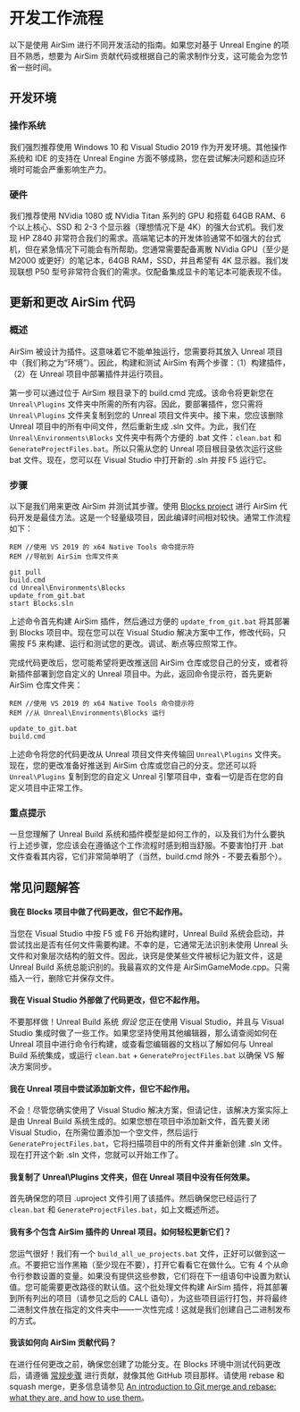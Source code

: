 # 开发工作流程

以下是使用 AirSim 进行不同开发活动的指南。如果您对基于 Unreal Engine 的项目不熟悉，想要为 AirSim 贡献代码或根据自己的需求制作分支，这可能会为您节省一些时间。

## 开发环境
### 操作系统
我们强烈推荐使用 Windows 10 和 Visual Studio 2019 作为开发环境。其他操作系统和 IDE 的支持在 Unreal Engine 方面不够成熟，您在尝试解决问题和适应环境时可能会严重影响生产力。

### 硬件
我们推荐使用 NVidia 1080 或 NVidia Titan 系列的 GPU 和搭载 64GB RAM、6 个以上核心、SSD 和 2-3 个显示器（理想情况下是 4K）的强大台式机。我们发现 HP Z840 非常符合我们的需求。高端笔记本的开发体验通常不如强大的台式机，但在紧急情况下可能会有所帮助。您通常需要配备离散 NVidia GPU（至少是 M2000 或更好）的笔记本，64GB RAM，SSD，并且希望有 4K 显示器。我们发现联想 P50 型号非常符合我们的需求。仅配备集成显卡的笔记本可能表现不佳。

## 更新和更改 AirSim 代码

### 概述
AirSim 被设计为插件。这意味着它不能单独运行，您需要将其放入 Unreal 项目中（我们称之为“环境”）。因此，构建和测试 AirSim 有两个步骤：（1）构建插件，（2）在 Unreal 项目中部署插件并运行项目。

第一步可以通过位于 AirSim 根目录下的 build.cmd 完成。该命令将更新您在 `Unreal\Plugins` 文件夹中所需的所有内容。因此，要部署插件，您只需将 `Unreal\Plugins` 文件夹复制到您的 Unreal 项目文件夹中。接下来，您应该删除 Unreal 项目中的所有中间文件，然后重新生成 .sln 文件。为此，我们在 `Unreal\Environments\Blocks` 文件夹中有两个方便的 .bat 文件：`clean.bat` 和 `GenerateProjectFiles.bat`。所以只需从您的 Unreal 项目根目录依次运行这些 bat 文件。现在，您可以在 Visual Studio 中打开新的 .sln 并按 F5 运行它。

### 步骤
以下是我们用来更改 AirSim 并测试其步骤。使用 [Blocks project](unreal_blocks.md) 进行 AirSim 代码开发是最佳方法。这是一个轻量级项目，因此编译时间相对较快。通常工作流程如下：

```
REM //使用 VS 2019 的 x64 Native Tools 命令提示符
REM //导航到 AirSim 仓库文件夹

git pull                          
build.cmd                        
cd Unreal\Environments\Blocks         
update_from_git.bat
start Blocks.sln
```

上述命令首先构建 AirSim 插件，然后通过方便的 `update_from_git.bat` 将其部署到 Blocks 项目中。现在您可以在 Visual Studio 解决方案中工作，修改代码，只需按 F5 来构建、运行和测试您的更改。调试、断点等应照常工作。

完成代码更改后，您可能希望将更改推送回 AirSim 仓库或您自己的分支，或者将新插件部署到您自定义的 Unreal 项目中。为此，返回命令提示符，首先更新 AirSim 仓库文件夹：

```
REM //使用 VS 2019 的 x64 Native Tools 命令提示符
REM //从 Unreal\Environments\Blocks 运行

update_to_git.bat
build.cmd
```

上述命令将您的代码更改从 Unreal 项目文件夹传输回 `Unreal\Plugins` 文件夹。现在，您的更改准备好推送到 AirSim 仓库或您自己的分支。您还可以将 `Unreal\Plugins` 复制到您的自定义 Unreal 引擎项目中，查看一切是否在您的自定义项目中正常工作。

### 重点提示
一旦您理解了 Unreal Build 系统和插件模型是如何工作的，以及我们为什么要执行上述步骤，您应该会在遵循这个工作流程时感到相当舒服。不要害怕打开 .bat 文件查看其内容，它们非常简单明了（当然，build.cmd 除外 - 不要去看那个）。

## 常见问题解答

#### 我在 Blocks 项目中做了代码更改，但它不起作用。
当您在 Visual Studio 中按 F5 或 F6 开始构建时，Unreal Build 系统会启动，并尝试找出是否有任何文件需要构建。不幸的是，它通常无法识别未使用 Unreal 头文件和对象层次结构的脏文件。因此，诀窍是使某些文件被标记为脏文件，这是 Unreal Build 系统总能识别的。我最喜欢的文件是 AirSimGameMode.cpp。只需插入一行，删除它并保存文件。

#### 我在 Visual Studio 外部做了代码更改，但它不起作用。
不要那样做！Unreal Build 系统 *假设* 您正在使用 Visual Studio，并且与 Visual Studio 集成时做了一些工作。如果您坚持使用其他编辑器，那么请查阅如何在 Unreal 项目中进行命令行构建，或查看您编辑器的文档以了解如何与 Unreal Build 系统集成，或运行 `clean.bat` + `GenerateProjectFiles.bat` 以确保 VS 解决方案同步。

#### 我在 Unreal 项目中尝试添加新文件，但它不起作用。
不会！尽管您确实使用了 Visual Studio 解决方案，但请记住，该解决方案实际上是由 Unreal Build 系统生成的。如果您想在项目中添加新文件，首先要关闭 Visual Studio，在所需位置添加一个空文件，然后运行 `GenerateProjectFiles.bat`，它将扫描项目中的所有文件并重新创建 .sln 文件。现在打开这个新 .sln 文件，您就可以开始工作了。

#### 我复制了 Unreal\Plugins 文件夹，但在 Unreal 项目中没有任何效果。
首先确保您的项目 .uproject 文件引用了该插件。然后确保您已经运行了 `clean.bat` 和 `GenerateProjectFiles.bat`，如上文概述所述。

#### 我有多个包含 AirSim 插件的 Unreal 项目。如何轻松更新它们？
您运气很好！我们有一个 `build_all_ue_projects.bat` 文件，正好可以做到这一点。不要把它当作黑箱（至少现在不要），打开它看看它在做什么。它有 4 个从命令行参数设置的变量。如果没有提供这些参数，它们将在下一组语句中设置为默认值。您可能需要更改路径的默认值。这个批处理文件构建 AirSim 插件，将其部署到所有列出的项目（请参见之后的 CALL 语句），为这些项目运行打包，并将最终二进制文件放在指定的文件夹中——一次性完成！这就是我们创建自己二进制发布的方式。

#### 我该如何向 AirSim 贡献代码？
在进行任何更改之前，确保您创建了功能分支。在 Blocks 环境中测试代码更改后，请遵循 [常规步骤](https://akrabat.com/the-beginners-guide-to-contributing-to-a-github-project/) 进行贡献，就像其他 GitHub 项目那样。请使用 rebase 和 squash merge，更多信息请参见 [An introduction to Git merge and rebase: what they are, and how to use them](https://www.freecodecamp.org/news/an-introduction-to-git-merge-and-rebase-what-they-are-and-how-to-use-them-131b863785f/)。